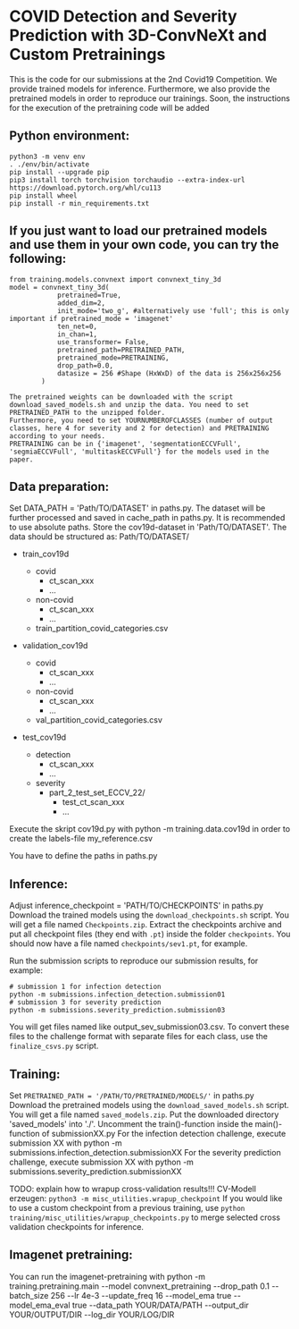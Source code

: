# COVID Detection and Severity Prediction with 3D-ConvNeXt and Custom Pretrainings

This is the code for our submissions at the 2nd Covid19 Competition.
We provide trained models for inference. 
Furthermore, we also provide the pretrained models in order to reproduce our trainings.
Soon, the instructions for the execution of the pretraining code will be added


## Python environment:

    python3 -m venv env
    . ./env/bin/activate
    pip install --upgrade pip
    pip3 install torch torchvision torchaudio --extra-index-url https://download.pytorch.org/whl/cu113
    pip install wheel
    pip install -r min_requirements.txt


## If you just want to load our pretrained models and use them in your own code, you can try the following:
    
    from training.models.convnext import convnext_tiny_3d
    model = convnext_tiny_3d(
                pretrained=True,
                added_dim=2,
                init_mode='two_g', #alternatively use 'full'; this is only important if pretrained_mode = 'imagenet'
                ten_net=0,
                in_chan=1,
                use_transformer= False,
                pretrained_path=PRETRAINED_PATH,
                pretrained_mode=PRETRAINING,
                drop_path=0.0,
                datasize = 256 #Shape (HxWxD) of the data is 256x256x256
            )
    
    The pretrained weights can be downloaded with the script download_saved_models.sh and unzip the data. You need to set PRETRAINED_PATH to the unzipped folder.
    Furthermore, you need to set YOURNUMBEROFCLASSES (number of output classes, here 4 for severity and 2 for detection) and PRETRAINING according to your needs. 
    PRETRAINING can be in {'imagenet', 'segmentationECCVFull', 'segmiaECCVFull', 'multitaskECCVFull'} for the models used in the paper.
    



## Data preparation:
Set DATA_PATH = 'Path/TO/DATASET' in paths.py. The dataset will be further processed and saved in cache_path in paths.py. It is recommended to use absolute paths. Store the cov19d-dataset in 'Path/TO/DATASET'.
The data should be structured as:
Path/TO/DATASET/
  - train_cov19d
    - covid
      - ct_scan_xxx
      - ...
    - non-covid
      - ct_scan_xxx
      - ...
    - train_partition_covid_categories.csv

  - validation_cov19d
    - covid
      - ct_scan_xxx
      - ...
    - non-covid
      - ct_scan_xxx
      - ...
    - val_partition_covid_categories.csv

  - test_cov19d
    - detection
      - ct_scan_xxx
      - ...
    - severity
      - part_2_test_set_ECCV_22/
        - test_ct_scan_xxx
        - ...

Execute the skript cov19d.py with python -m training.data.cov19d in order to create the labels-file my_reference.csv

You have to define the paths in paths.py


## Inference:
Adjust inference_checkpoint = 'PATH/TO/CHECKPOINTS' in paths.py
Download the trained models using the `download_checkpoints.sh` script. You will get a file named `Checkpoints.zip`. Extract the checkpoints archive and put all checkpoint files (they end with `.pt`) inside the folder `checkpoints`. You should now have a file named `checkpoints/sev1.pt`, for example.

Run the submission scripts to reproduce our submission results, for example:

    # submission 1 for infection detection
    python -m submissions.infection_detection.submission01
    # submission 3 for severity prediction
    python -m submissions.severity_prediction.submission03

You will get files named like output_sev_submission03.csv. To convert these files to the challenge format with separate files for each class, use the `finalize_csvs.py` script.


## Training:
Set `PRETRAINED_PATH = '/PATH/TO/PRETRAINED/MODELS/'` in paths.py
Download the pretrained models using the `download_saved_models.sh` script. You will get a file named `saved_models.zip`.  Put the downloaded directory 'saved_models' into './'.
Uncomment the train()-function inside the main()-function of submissionXX.py
For the infection detection challenge, execute submission XX with python -m submissions.infection_detection.submissionXX
For the severity prediction challenge, execute submission XX with python -m submissions.severity_prediction.submissionXX

TODO: explain how to wrapup cross-validation results!!! CV-Modell erzeugen: `python3 -m misc_utilities.wrapup_checkpoint`
If you would like to use a custom checkpoint from a previous training, use `python training/misc_utilities/wrapup_checkpoints.py` to merge selected cross validation checkpoints for inference.


## Imagenet pretraining:
You can run the imagenet-pretraining with python -m training.pretraining.main --model convnext_pretraining --drop_path 0.1 --batch_size 256 --lr 4e-3 --update_freq 16 --model_ema true --model_ema_eval true --data_path YOUR/DATA/PATH --output_dir YOUR/OUTPUT/DIR --log_dir YOUR/LOG/DIR










